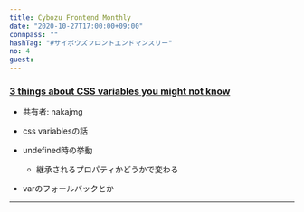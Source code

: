 ```yaml
---
title: Cybozu Frontend Monthly
date: "2020-10-27T17:00:00+09:00"
connpass: ""
hashTag: "#サイボウズフロントエンドマンスリー"
no: 4
guest:
---
```


### [3 things about CSS variables you might not know](https://patrickbrosset.com/articles/2020-09-21-3-things-about-css-variables-you-might-not-know/)

- 共有者: nakajmg

- css variablesの話
- undefined時の挙動
  - 継承されるプロパティかどうかで変わる
- varのフォールバックとか

---
